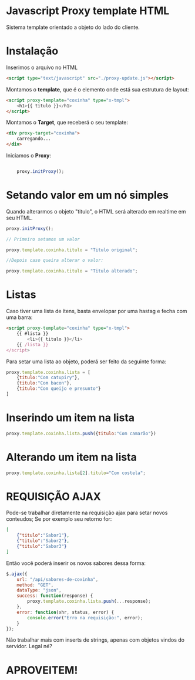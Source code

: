 
# Javascript Proxy template HTML
Sistema template orientado a objeto do lado do cliente.

# Instalação
Inserimos o arquivo no HTML 
```html
<script type="text/javascript" src="./proxy-update.js"></script>
```

Montamos o **template**, que é o elemento onde está sua estrutura de layout:

```html
<script proxy-template="coxinha" type="x-tmpl">
	<h1>{{ titulo }}</h1>
</script>
```

Montamos o **Target**, que receberá o seu template:
```html
<div proxy-target="coxinha">
	carregando...
</div>
```

Iniciamos o **Proxy**:
```javascript

	proxy.initProxy();

```
# Setando valor em um nó simples
Quando alterarmos o objeto "titulo", o HTML será alterado em realtime em seu HTML.
```javascript
proxy.initProxy();

// Primeiro setamos um valor

proxy.template.coxinha.titulo = "Titulo original";

//Depois caso queira alterar o valor:

proxy.template.coxinha.titulo = "Titulo alterado";

```

# Listas
Caso tiver uma lista de ítens, basta envelopar por uma hastag e fecha com uma barra:
```html
<script proxy-template="coxinha" type="x-tmpl">
	{{ #lista }}
		<li>{{ titulo }}</li>
	{{ /lista }}
</script>
```
Para setar uma lista ao objeto, poderá ser feito da seguinte forma:
```javascript
proxy.template.coxinha.lista = [
	{titulo:"Com catupiry"},
	{titulo:"Com bacon"},
	{titulo:"Com queijo e presunto"}
]
```

# Inserindo um item na lista
```javascript
proxy.template.coxinha.lista.push({titulo:"Com camarão"})
```
# Alterando um item na lista
```javascript
proxy.template.coxinha.lista[2].titulo="Com costela";
```


# REQUISIÇÃO AJAX
Pode-se trabalhar diretamente na requisição ajax para setar novos conteudos;
Se por exemplo seu retorno for:
```json
[
	{"titulo":"Sabor1"},
	{"titulo":"Sabor2"},
	{"titulo":"Sabor3"}
]
```
Então você poderá inserir os novos sabores dessa forma:
```javascript
$.ajax({
	url: "/api/sabores-de-coxinha",
	method: "GET",
	dataType: "json",
	success: function(response) {
		proxy.template.coxinha.lista.push(...response);
	},
	error: function(xhr, status, error) {
		console.error("Erro na requisição:", error);
	}
});
```



Não trabalhar mais com inserts de strings, apenas com objetos vindos do  servidor.   Legal né? 

# APROVEITEM!